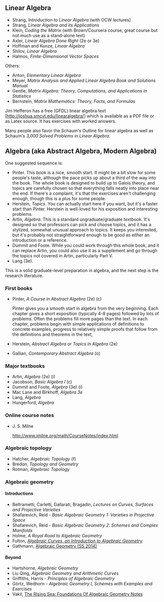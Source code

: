 
## Linear Algebra

- Strang, *Introduction to Linear Algebra* (with OCW lectures)
- Strang, *Linear Algebra and its Applications*
- Klein, *Coding the Matrix* (with Brown/Coursera course; great course but not much use as a stand-alone text)
- Axler, *Linear Algebra Done Right* (2e or 3e)
- Hoffman and Kunze, *Linear Algebra*
- Shilov, *Linear Algebra*
- Halmos, *Finite-Dimensional Vector Spaces*

Others:
- Anton, *Elementary Linear Algebra*
- Meyer, *Matrix Analysis and Applied Linear Algebra Book and Solutions Manual*
- Gentle, *Matrix Algebra: Theory, Computations, and Applications in Statistics*
- Bernstein, *Matrix Mathematics: Theory, Facts, and Formulas*

Jim Hefferon has a free (GFDL) linear algebra text [http://joshua.smcvt.edu/linearalgebra/] which is available as a PDF file or as Latex source. It has exercises with worked answers.

Many people also favor the Schaum's Outline for linear algebra as well as Schaum's *3,000 Solved Problems in Linear Algebra*.

## Algebra (aka Abstract Algebra, Modern Algebra)

One suggested sequence is:

- Pinter. This book is a nice, smooth start. It might be a bit slow for some people's taste, although the pace picks up about a third of the way into the book. The whole book is designed to build up to Galois theory, and topics are carefully chosen so that everything falls neatly into place near the end. If there's a complaint, it's that the exercises aren't challenging enough, though this is a plus for some people.
- Herstein, *Topics*. You can actually start here if you want, but it's a faster start than Pinter. Herstein is well-loved for his exposition and interesting problems.
- Artin, *Algebra*. This is a standard ungraduate/graduate textbook. It's designed so that professors can pick and choose topics, and it has a stylized, somewhat unusual approach to topics. It keeps you interested, but it's probably not straightforward enough to be good as either an introduction or a reference.
- Dummit and Foote. While you could work through this whole book, and it can replace Artin, you could also use it as a supplement and go through the topics not covered in Artin, particularly Part V.
- Lang (3e).

This is a solid graduate-level preparation in algebra, and the next step is the research literature.

### First books

- Pinter, *A Course in Abstract Algebra* (2e) (c)

  Pinter gives you a smooth start in algebra from the very beginning. Each chapter gives a short exposition (typically 4-8 pages) followed by lots of problems. Often the problems fill more pages than the text. In each chapter, problems begin with simple applications of definitions to concrete examples, progress to relatively simple proofs that follow from the definitions and theorems in the text, 
  
- Herstein, *Abstract Algebra* or *Topics in Algebra* (2e)
- Gallian, *Contemporary Abstract Algebra* (o)

### Major textbooks

- Artin, *Algebra* (2e) (i)
- Jacobson, *Basic Algebra I* (c)
- Dummit and Foote, *Algebra* (3e) (i)
- Mac Lane and Birkhoff, *Algebra 3e*
- Lang, *Algebra*
- Hungerford, *Algebra*

### Online course notes

* J. S. Milne

  http://www.jmilne.org/math/CourseNotes/index.html

### Algebraic topology

- Hatcher, *Algebraic Topology* (f)
- Bredon, *Topology and Geometry*
- Rotman, *Algebraic Topology*

### Algebraic geometry

#### Introductions
- Beltrametti, Carletti, Gallarati, Bragadin, *Lectures on Curves, Surfaces and Projective Varieties*
- Shafarevich, Reid - *Basic Algebraic Geometry 1: Varieties in Projective Space*
- Shafarevich, Reid - *Basic Algebraic Geometry 2: Schemes and Complex Manifolds*
- Holme, *A Royal Road to Algebraic Geometry*
- Fulton, [*Algebraic Curves, an Introduction to Algebraic Geometry*](http://www.math.lsa.umich.edu/~wfulton/CurveBook.pdf)
- Gathmann, [Algebraic Geometry (SS 2014)](http://www.mathematik.uni-kl.de/agag/mitglieder/professoren/gathmann/notes/alggeom/)

#### Beyond
- Hartshorne, *Algebraic Geometry*
- Liu Qing, *Algebraic Geometry and Arithmetic Curves*
- Griffiths, Harris - *Principles of Algebraic Geometry*
- Görtz, Wedhorn - *Algebraic Geometry I, Schemes with Examples and Exercises*
- Vakil, [The Rising Sea: Foundations Of Algebraic Geometry Notes](https://math.stanford.edu/~vakil/216blog/)


